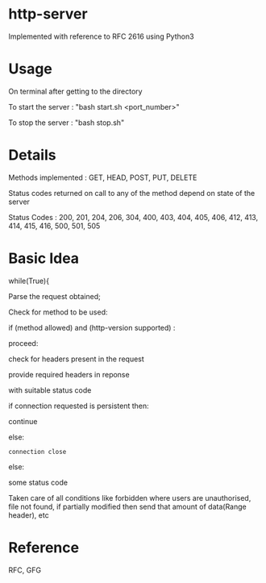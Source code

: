 # http-server
Implemented with reference to RFC 2616 using Python3

# Usage
On terminal after getting to the directory

To start the server : "bash start.sh <port_number>"

To stop the server : "bash stop.sh"

# Details
Methods implemented : GET, HEAD, POST, PUT, DELETE

Status codes returned on call to any of the method depend on state of the server

Status Codes : 200, 201, 204, 206, 304, 400, 403, 404, 405, 406, 412, 413, 414, 415, 416, 500, 501, 505

# Basic Idea
while(True){

Parse the request obtained;

Check for method to be used:

if (method allowed) and (http-version supported) :

  proceed:
  
  check for headers present in the request
  
  provide required headers in reponse
  
  with suitable status code
  
  if connection requested is persistent then:
  
   continue
   
   else:
   
    connection close
  
  else:
  
   some status code

Taken care of all conditions like forbidden where users are unauthorised, file not found, if partially modified then send that amount of data(Range header), etc 

# Reference

RFC, GFG
